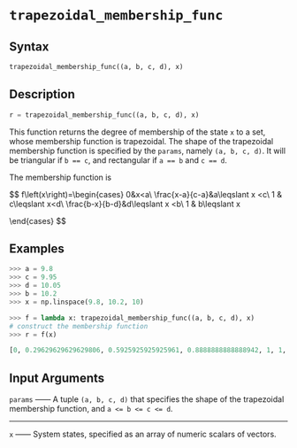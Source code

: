 # `trapezoidal_membership_func`

## Syntax

```python
trapezoidal_membership_func((a, b, c, d), x)
```

## Description

```python
r = trapezoidal_membership_func((a, b, c, d), x)
```

This function returns the degree of membership of the state `x` to a set, whose membership function is trapezoidal.
The shape of the trapezoidal membership function is specified by the `params`, namely `(a, b, c, d)`.
It will be triangular if `b == c`, and rectangular if `a == b` and `c == d`.

The membership function is

$$
f\left(x\right)=\begin{cases}
0&x<a\\
\frac{x-a}{c-a}&a\leqslant x <c\\
1 & c\leqslant x<d\\
\frac{b-x}{b-d}&d\leqslant x <b\\
1 & b\leqslant x

\end{cases}
$$

## Examples

```python
>>> a = 9.8
>>> c = 9.95
>>> d = 10.05
>>> b = 10.2
>>> x = np.linspace(9.8, 10.2, 10)

>>> f = lambda x: trapezoidal_membership_func((a, b, c, d), x)
# construct the membership function
>>> r = f(x)

[0, 0.29629629629629806, 0.5925925925925961, 0.8888888888888942, 1, 1, 0.8888888888888942, 0.5925925925925961, 0.29629629629629806, -0.0]

```

## Input Arguments

`params` —— A tuple `(a, b, c, d)` that specifies the shape of the trapezoidal membership function, and `a <= b <= c <= d`.

---

`x` —— System states, specified as an array of numeric scalars of vectors.
